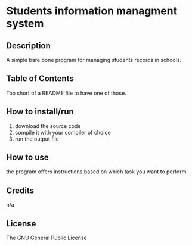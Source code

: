 # Students information managment system #

##  Description ##
A simple bare bone program for managing students records in schools.

## Table of Contents ##
Too short of a README file to have one of those.

## How to install/run ##
1. download the source code
2. compile it with your compiler of choice
3. run the output file

## How to use ##
the program offers instructions based on which task you want to perform

## Credits ##
n/a

## License ##
The GNU General Public License
